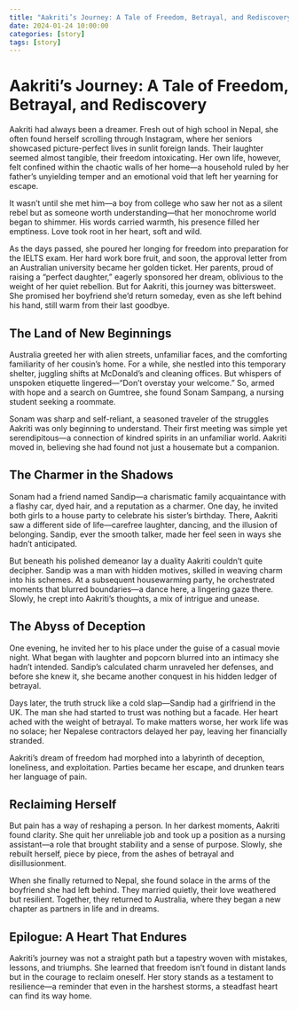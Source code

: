 ```yaml
---
title: "Aakriti’s Journey: A Tale of Freedom, Betrayal, and Rediscovery"
date: 2024-01-24 10:00:00
categories: [story]
tags: [story]
---
```



# Aakriti’s Journey: A Tale of Freedom, Betrayal, and Rediscovery


Aakriti had always been a dreamer. Fresh out of high school in Nepal, she often found herself scrolling through Instagram, where her seniors showcased picture-perfect lives in sunlit foreign lands. Their laughter seemed almost tangible, their freedom intoxicating. Her own life, however, felt confined within the chaotic walls of her home—a household ruled by her father’s unyielding temper and an emotional void that left her yearning for escape.

It wasn’t until she met him—a boy from college who saw her not as a silent rebel but as someone worth understanding—that her monochrome world began to shimmer. His words carried warmth, his presence filled her emptiness. Love took root in her heart, soft and wild.

As the days passed, she poured her longing for freedom into preparation for the IELTS exam. Her hard work bore fruit, and soon, the approval letter from an Australian university became her golden ticket. Her parents, proud of raising a “perfect daughter,” eagerly sponsored her dream, oblivious to the weight of her quiet rebellion. But for Aakriti, this journey was bittersweet. She promised her boyfriend she’d return someday, even as she left behind his hand, still warm from their last goodbye.

## The Land of New Beginnings

Australia greeted her with alien streets, unfamiliar faces, and the comforting familiarity of her cousin’s home. For a while, she nestled into this temporary shelter, juggling shifts at McDonald’s and cleaning offices. But whispers of unspoken etiquette lingered—“Don’t overstay your welcome.” So, armed with hope and a search on Gumtree, she found Sonam Sampang, a nursing student seeking a roommate.

Sonam was sharp and self-reliant, a seasoned traveler of the struggles Aakriti was only beginning to understand. Their first meeting was simple yet serendipitous—a connection of kindred spirits in an unfamiliar world. Aakriti moved in, believing she had found not just a housemate but a companion.

## The Charmer in the Shadows

Sonam had a friend named Sandip—a charismatic family acquaintance with a flashy car, dyed hair, and a reputation as a charmer. One day, he invited both girls to a house party to celebrate his sister’s birthday. There, Aakriti saw a different side of life—carefree laughter, dancing, and the illusion of belonging. Sandip, ever the smooth talker, made her feel seen in ways she hadn’t anticipated.

But beneath his polished demeanor lay a duality Aakriti couldn’t quite decipher. Sandip was a man with hidden motives, skilled in weaving charm into his schemes. At a subsequent housewarming party, he orchestrated moments that blurred boundaries—a dance here, a lingering gaze there. Slowly, he crept into Aakriti’s thoughts, a mix of intrigue and unease.

## The Abyss of Deception

One evening, he invited her to his place under the guise of a casual movie night. What began with laughter and popcorn blurred into an intimacy she hadn’t intended. Sandip’s calculated charm unraveled her defenses, and before she knew it, she became another conquest in his hidden ledger of betrayal.

Days later, the truth struck like a cold slap—Sandip had a girlfriend in the UK. The man she had started to trust was nothing but a facade. Her heart ached with the weight of betrayal. To make matters worse, her work life was no solace; her Nepalese contractors delayed her pay, leaving her financially stranded.

Aakriti’s dream of freedom had morphed into a labyrinth of deception, loneliness, and exploitation. Parties became her escape, and drunken tears her language of pain.

## Reclaiming Herself

But pain has a way of reshaping a person. In her darkest moments, Aakriti found clarity. She quit her unreliable job and took up a position as a nursing assistant—a role that brought stability and a sense of purpose. Slowly, she rebuilt herself, piece by piece, from the ashes of betrayal and disillusionment.

When she finally returned to Nepal, she found solace in the arms of the boyfriend she had left behind. They married quietly, their love weathered but resilient. Together, they returned to Australia, where they began a new chapter as partners in life and in dreams.

## Epilogue: A Heart That Endures

Aakriti’s journey was not a straight path but a tapestry woven with mistakes, lessons, and triumphs. She learned that freedom isn’t found in distant lands but in the courage to reclaim oneself. Her story stands as a testament to resilience—a reminder that even in the harshest storms, a steadfast heart can find its way home.
